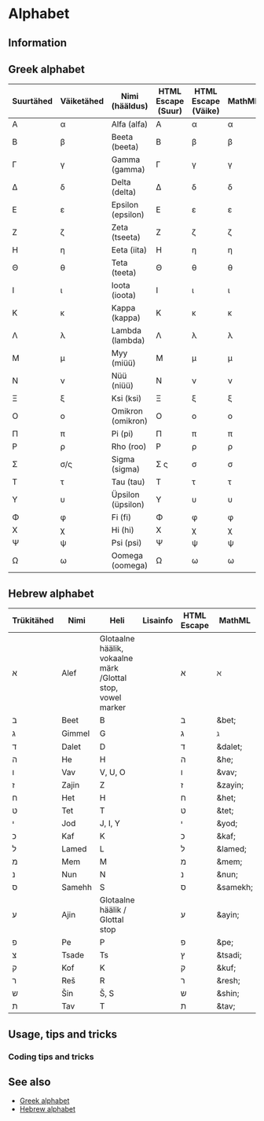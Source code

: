 # Alphabet

## Information

## Greek alphabet

| Suurtähed | Väiketähed | Nimi (hääldus)  | HTML Escape (Suur) | HTML Escape (Väike) | MathML          |
|-----------|------------|------------------|--------------------|--------------------|-----------------|
| Α         | α          | Alfa (alfa)     | &#913;             | &#945;             | &alpha;         |
| Β         | β          | Beeta (beeta)   | &#914;             | &#946;             | &beta;          |
| Γ         | γ          | Gamma (gamma)   | &#915;             | &#947;             | &gamma;         |
| Δ         | δ          | Delta (delta)   | &#916;             | &#948;             | &delta;         |
| Ε         | ε          | Epsilon (epsilon) | &#917;             | &#949;             | &epsilon;       |
| Ζ         | ζ          | Zeta (tseeta)   | &#918;             | &#950;             | &zeta;          |
| Η         | η          | Eeta (iita)     | &#919;             | &#951;             | &eta;           |
| Θ         | θ          | Teta (teeta)    | &#920;             | &#952;             | &theta;         |
| Ι         | ι          | Ioota (ioota)   | &#921;             | &#953;             | &iota;          |
| Κ         | κ          | Kappa (kappa)   | &#922;             | &#954;             | &kappa;         |
| Λ         | λ          | Lambda (lambda) | &#923;             | &#955;             | &lambda;        |
| Μ         | μ          | Myy (miüü)      | &#924;             | &#956;             | &mu;            |
| Ν         | ν          | Nüü (niüü)      | &#925;             | &#957;             | &nu;            |
| Ξ         | ξ          | Ksi (ksi)       | &#926;             | &#958;             | &xi;            |
| Ο         | ο          | Omikron (omikron) | &#927;             | &#959;             | &omicron;       |
| Π         | π          | Pi (pi)         | &#928;             | &#960;             | &pi;            |
| Ρ         | ρ          | Rho (roo)       | &#929;             | &#961;             | &rho;           |
| Σ         | σ/ς        | Sigma (sigma)   | &#931; &#962;      | &#963;             | &sigma;         |
| Τ         | τ          | Tau (tau)       | &#932;             | &#964;             | &tau;           |
| Υ         | υ          | Üpsilon (üpsilon) | &#933;             | &#965;             | &upsilon;       |
| Φ         | φ          | Fi (fi)         | &#934;             | &#966;             | &phi;           |
| Χ         | χ          | Hi (hi)         | &#935;             | &#967;             | &chi;           |
| Ψ         | ψ          | Psi (psi)       | &#936;             | &#968;             | &psi;           |
| Ω         | ω          | Oomega (oomega) | &#937;             | &#969;             | &omega;         |

## Hebrew alphabet

| Trükitähed | Nimi   | Heli                                                        | Lisainfo       | HTML Escape | MathML       |
|------------|--------|-------------------------------------------------------------|----------------|-------------|--------------|
| א          | Alef   | Glotaalne häälik, vokaalne märk /Glottal stop, vowel marker |              | &#1488;     | &aleph;      |
| ב          | Beet   | B                                                           |              | &#1489;     | &bet;        |
| ג          | Gimmel | G                                                           |              | &#1490;     | &gimel;      |
| ד          | Dalet  | D                                                           |              | &#1491;     | &dalet;      |
| ה          | He     | H                                                           |              | &#1492;     | &he;         |
| ו          | Vav    | V, U, O                                                     |              | &#1493;     | &vav;        |
| ז          | Zajin  | Z                                                           |              | &#1494;     | &zayin;      |
| ח          | Het    | H                                                           |              | &#1495;     | &het;        |
| ט          | Tet    | T                                                           |              | &#1496;     | &tet;        |
| י          | Jod    | J, I, Y                                                     |              | &#1497;     | &yod;        |
| כ          | Kaf    | K                                                           |              | &#1499;     | &kaf;        |
| ל          | Lamed  | L                                                           |              | &#1500;     | &lamed;      |
| מ          | Mem    | M                                                           |              | &#1502;     | &mem;        |
| נ          | Nun    | N                                                           |              | &#1504;     | &nun;        |
| ס          | Samehh | S                                                           |              | &#1505;     | &samekh;     |
| ע          | Ajin   | Glotaalne häälik / Glottal stop                             |              | &#1506;     | &ayin;       |
| פ          | Pe     | P                                                           |              | &#1508;     | &pe;         |
| צ          | Tsade  | Ts                                                          |              | &#1509;     | &tsadi;      |
| ק          | Kof    | K                                                           |              | &#1511;     | &kuf;        |
| ר          | Reš    | R                                                           |              | &#1512;     | &resh;       |
| ש          | Šin    | Š, S                                                        |              | &#1513;     | &shin;       |
| ת          | Tav    | T                                                           |              | &#1514;     | &tav;        |

## Usage, tips and tricks

### Coding tips and tricks

## See also

* [Greek alphabet](https://en.wikipedia.org/wiki/Greek_alphabet)
* [Hebrew alphabet](https://en.wikipedia.org/wiki/Hebrew_alphabet)
